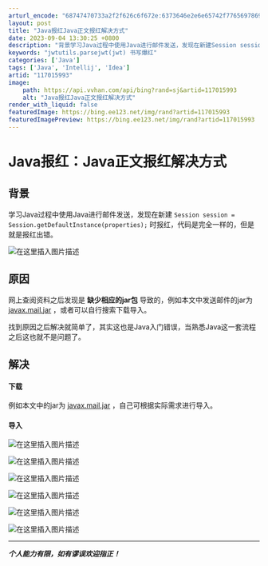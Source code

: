 ```yaml
---
arturl_encode: "68747470733a2f2f626c6f672e:6373646e2e6e65742f77656978696e5f34333230333539312f:61727469636c652f64657461696c732f313137303135393933"
layout: post
title: "Java报红Java正文报红解决方式"
date: 2023-09-04 13:30:25 +0800
description: "背景学习Java过程中使用Java进行邮件发送，发现在新建Session session = Ses"
keywords: "jwtutils.parsejwt(jwt) 书写爆红"
categories: ['Java']
tags: ['Java', 'Intellij', 'Idea']
artid: "117015993"
image:
    path: https://api.vvhan.com/api/bing?rand=sj&artid=117015993
    alt: "Java报红Java正文报红解决方式"
render_with_liquid: false
featuredImage: https://bing.ee123.net/img/rand?artid=117015993
featuredImagePreview: https://bing.ee123.net/img/rand?artid=117015993
---
```


# Java报红：Java正文报红解决方式

## 背景

学习Java过程中使用Java进行邮件发送，发现在新建
`Session session = Session.getDefaultInstance(properties);`
时报红，代码是完全一样的，但是就是报红出错。
  
![在这里插入图片描述](https://i-blog.csdnimg.cn/blog_migrate/74dfbfdc991dd11821cf8f7ea9a8782d.png)

## 原因

网上查阅资料之后发现是
**缺少相应的jar包**
导致的，例如本文中发送邮件的jar为
[javax.mail.jar](https://github.com/liyuwei520/Java-jar)
，或者可以自行搜索下载导入。
  
找到原因之后解决就简单了，其实这也是Java入门错误，当熟悉Java这一套流程之后这也就不是问题了。

## 解决

#### 下载

例如本文中的jar为
[javax.mail.jar](https://github.com/liyuwei520/Java-jar)
，自己可根据实际需求进行导入。

#### 导入

![在这里插入图片描述](https://i-blog.csdnimg.cn/blog_migrate/513195c3fe079e44738b911ec5a619ca.png)
  
![在这里插入图片描述](https://i-blog.csdnimg.cn/blog_migrate/5a9b7c39007970dbf3a48daaa2fa82fb.png)

![在这里插入图片描述](https://i-blog.csdnimg.cn/blog_migrate/fd1b6db46ace6f7e550bf27872b0964d.png)
  
![在这里插入图片描述](https://i-blog.csdnimg.cn/blog_migrate/f913852a35b87850a300ac0e29ed578d.png)

![在这里插入图片描述](https://i-blog.csdnimg.cn/blog_migrate/b48ecbfa8ab8d6f79940f46011f837de.png)
  
![在这里插入图片描述](https://i-blog.csdnimg.cn/blog_migrate/2f9038df4292d116fe20c0fd102e31d5.png)

---

***个人能力有限，如有谬误欢迎指正！***